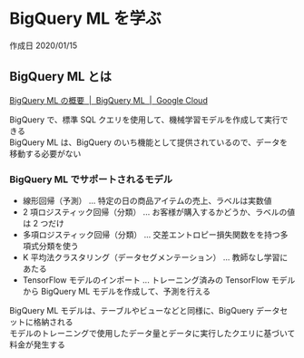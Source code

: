 # BigQuery ML を学ぶ

作成日 2020/01/15

## BigQuery ML とは

[BigQuery ML の概要  \|  BigQuery ML  \|  Google Cloud](https://cloud.google.com/bigquery-ml/docs/bigqueryml-intro?hl=ja)

BigQuery で、標準 SQL クエリを使用して、機械学習モデルを作成して実行できる\
BigQuery ML は、BigQuery のいち機能として提供されているので、データを移動する必要がない

### BigQuery ML でサポートされるモデル

- 線形回帰（予測） ... 特定の日の商品アイテムの売上、ラベルは実数値
- 2 項ロジスティック回帰（分類） ... お客様が購入するかどうか、ラベルの値は 2 つだけ
- 多項ロジスティック回帰（分類） ... 交差エントロピー損失関数をを持つ多項式分類を使う
- K 平均法クラスタリング（データセグメンテーション） ... 教師なし学習にあたる
- TensorFlow モデルのインポート ... トレーニング済みの TensorFlow モデルから BigQuery ML モデルを作成して、予測を行える

BigQuery ML モデルは、テーブルやビューなどと同様に、BigQuery データセットに格納される\
モデルのトレーニングで使用したデータ量とデータに実行したクエリに基づいて料金が発生する
